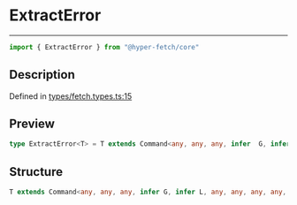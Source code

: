 

# ExtractError

<div class="api-docs__separator" data-reactroot="">

---

</div><div class="api-docs__import" data-reactroot="">

```ts
import { ExtractError } from "@hyper-fetch/core"
```

</div><div class="api-docs__section">

## Description

</div><div class="api-docs__description"><span class="api-docs__do-not-parse">



</span></div><p class="api-docs__definition">

Defined in [types/fetch.types.ts:15](https://github.com/BetterTyped/hyper-fetch/blob/2ce105c7/packages/core/src/types/fetch.types.ts#L15)

</p><div class="api-docs__section">

## Preview

</div><div class="api-docs__preview type single">

```ts
type ExtractError<T> = T extends Command<any, any, any, infer  G, infer  L, any, any, any, any, any> ? G | L : never;
```

</div><div class="api-docs__section">

## Structure

</div><div class="api-docs__returns">

```ts
T extends Command<any, any, any, infer G, infer L, any, any, any, any, any> ? G | L : never
```

</div>